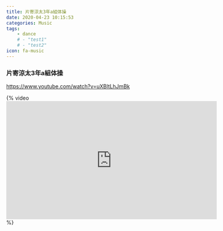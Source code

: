 ```yaml
---
title: 片寄涼太3年a組体操
date: 2020-04-23 10:15:53
categories: Music
tags:
    - dance
    # - "test1"
    # - "test2"
icon: fa-music
---
```


### 片寄涼太3年a組体操
<https://www.youtube.com/watch?v=uXBltLhJmBk>

{% video <iframe width="560" height="315" src="https://www.youtube.com/embed/uXBltLhJmBk" frameborder="0" allow="accelerometer; autoplay; encrypted-media; gyroscope; picture-in-picture" allowfullscreen></iframe> %}
